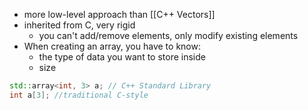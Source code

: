 - more low-level approach than [[C++ Vectors]]
- inherited from C, very rigid
	- you can't add/remove elements, only modify existing elements
- When creating an array, you have to know:
	- the type of data you want to store inside
	- size

```c++
std::array<int, 3> a; // C++ Standard Library
int a[3]; //traditional C-style
```